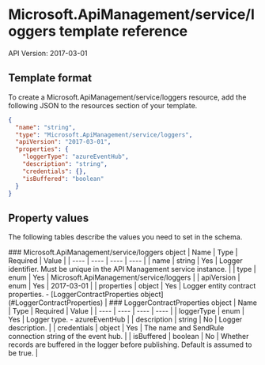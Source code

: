 # Microsoft.ApiManagement/service/loggers template reference
API Version: 2017-03-01
## Template format

To create a Microsoft.ApiManagement/service/loggers resource, add the following JSON to the resources section of your template.

```json
{
  "name": "string",
  "type": "Microsoft.ApiManagement/service/loggers",
  "apiVersion": "2017-03-01",
  "properties": {
    "loggerType": "azureEventHub",
    "description": "string",
    "credentials": {},
    "isBuffered": "boolean"
  }
}
```
## Property values

The following tables describe the values you need to set in the schema.

<a id="Microsoft.ApiManagement/service/loggers" />
### Microsoft.ApiManagement/service/loggers object
|  Name | Type | Required | Value |
|  ---- | ---- | ---- | ---- |
|  name | string | Yes | Logger identifier. Must be unique in the API Management service instance. |
|  type | enum | Yes | Microsoft.ApiManagement/service/loggers |
|  apiVersion | enum | Yes | 2017-03-01 |
|  properties | object | Yes | Logger entity contract properties. - [LoggerContractProperties object](#LoggerContractProperties) |


<a id="LoggerContractProperties" />
### LoggerContractProperties object
|  Name | Type | Required | Value |
|  ---- | ---- | ---- | ---- |
|  loggerType | enum | Yes | Logger type. - azureEventHub |
|  description | string | No | Logger description. |
|  credentials | object | Yes | The name and SendRule connection string of the event hub. |
|  isBuffered | boolean | No | Whether records are buffered in the logger before publishing. Default is assumed to be true. |

